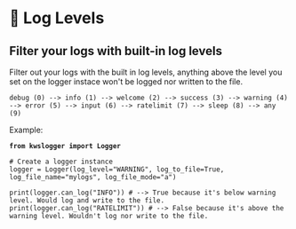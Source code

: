 # 💎 Log Levels



## Filter your logs with built-in log levels

Filter out your logs with the built in log levels, anything above the level you set on the logger instace won't be logged nor written to the file.

```
debug (0) --> info (1) --> welcome (2) --> success (3) --> warning (4) --> error (5) --> input (6) --> ratelimit (7) --> sleep (8) --> any (9)
```

Example:

<pre class="language-python"><code class="lang-python"><strong>from kwslogger import Logger
</strong>
# Create a logger instance
logger = Logger(log_level="WARNING", log_to_file=True, log_file_name="mylogs", log_file_mode="a")

print(logger.can_log("INFO")) # --> True because it's below warning level. Would log and write to the file.
print(logger.can_log("RATELIMIT")) # --> False because it's above the warning level. Wouldn't log nor write to the file.
</code></pre>
